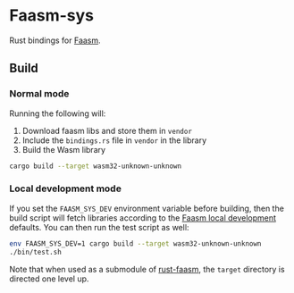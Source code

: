 # Faasm-sys

Rust bindings for [Faasm](https://github.com/lsds/Faasm). 

## Build

### Normal mode

Running the following will:
1. Download faasm libs and store them in `vendor`
2. Include the `bindings.rs` file in `vendor` in the library
3. Build the Wasm library

```bash
cargo build --target wasm32-unknown-unknown
```

### Local development mode

If you set the `FAASM_SYS_DEV` environment variable before building, then the build script will fetch libraries according to the [Faasm local development](https://github.com/lsds/Faasm/blob/master/docs/local_dev.md) defaults. You can then run the test script as well:

```bash
env FAASM_SYS_DEV=1 cargo build --target wasm32-unknown-unknown
./bin/test.sh
```

Note that when used as a submodule of [rust-faasm](https://github.com/mfournial/rust-faasm), 
the `target` directory is directed one level up.
